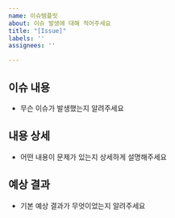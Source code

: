 ```yaml
---
name: 이슈템플릿
about: 이슈 발생에 대해 적어주세요
title: "[Issue]"
labels: ''
assignees: ''

---
```


## 이슈 내용
- 무슨 이슈가 발생했는지 알려주세요

## 내용 상세 
- 어떤 내용이 문제가 있는지 상세하게 설명해주세요

## 예상 결과
- 기본 예상 결과가 무엇이었는지 알려주세요
